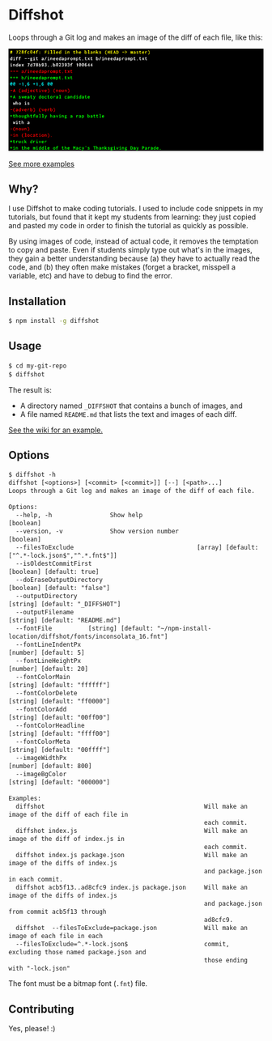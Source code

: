 # Diffshot

Loops through a Git log and makes an image of the diff of each file, like this:

![Diffshot sample](https://raw.githubusercontent.com/RobertAKARobin/diffshot/master/image.png)

[See more examples](https://github.com/RobertAKARobin/diffshot/wiki)

## Why?

I use Diffshot to make coding tutorials. I used to include code snippets in my tutorials, but found that it kept my students from learning: they just copied and pasted my code in order to finish the tutorial as quickly as possible.

By using images of code, instead of actual code, it removes the temptation to copy and paste. Even if students simply type out what's in the images, they gain a better understanding because (a) they have to actually read the code, and (b) they often make mistakes (forget a bracket, misspell a variable, etc) and have to debug to find the error.

## Installation

```sh
$ npm install -g diffshot
```

## Usage

```sh
$ cd my-git-repo
$ diffshot
```

The result is:
* A directory named `_DIFFSHOT` that contains a bunch of images, and
* A file named `README.md` that lists the text and images of each diff.

[See the wiki for an example.](https://github.com/RobertAKARobin/diffshot/wiki)

## Options

```
$ diffshot -h
diffshot [<options>] [<commit> [<commit>]] [--] [<path>...]
Loops through a Git log and makes an image of the diff of each file.

Options:
  --help, -h                Show help                                                      [boolean]
  --version, -v             Show version number                                            [boolean]
  --filesToExclude                                  [array] [default: ["^.*-lock.json$","^.*.fnt$"]]
  --isOldestCommitFirst                                                    [boolean] [default: true]
  --doEraseOutputDirectory                                              [boolean] [default: "false"]
  --outputDirectory                                                  [string] [default: "_DIFFSHOT"]
  --outputFilename                                                   [string] [default: "README.md"]
  --fontFile          [string] [default: "~/npm-install-location/diffshot/fonts/inconsolata_16.fnt"]
  --fontLineIndentPx                                                           [number] [default: 5]
  --fontLineHeightPx                                                          [number] [default: 20]
  --fontColorMain                                                       [string] [default: "ffffff"]
  --fontColorDelete                                                     [string] [default: "ff0000"]
  --fontColorAdd                                                        [string] [default: "00ff00"]
  --fontColorHeadline                                                   [string] [default: "ffff00"]
  --fontColorMeta                                                       [string] [default: "00ffff"]
  --imageWidthPx                                                             [number] [default: 800]
  --imageBgColor                                                        [string] [default: "000000"]

Examples:
  diffshot                                            Will make an image of the diff of each file in
                                                      each commit.
  diffshot index.js                                   Will make an image of the diff of index.js in
                                                      each commit.
  diffshot index.js package.json                      Will make an image of the diffs of index.js
                                                      and package.json in each commit.
  diffshot acb5f13..ad8cfc9 index.js package.json     Will make an image of the diffs of index.js
                                                      and package.json from commit acb5f13 through
                                                      ad8cfc9.
  diffshot  --filesToExclude=package.json             Will make an image of each file in each
  --filesToExclude=^.*-lock.json$                     commit, excluding those named package.json and
                                                      those ending with "-lock.json"
```

The font must be a bitmap font (`.fnt`) file.

## Contributing

Yes, please! :)
